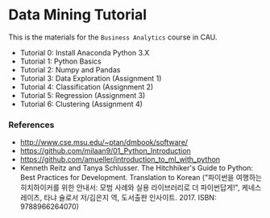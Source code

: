 # Data Mining Tutorial

This is the materials for the `Business Analytics` course in CAU.

- Tutorial 0: Install Anaconda Python 3.X
- Tutorial 1: Python Basics
- Tutorial 2: Numpy and Pandas
- Tutorial 3: Data Exploration (Assignment 1)
- Tutorial 4: Classification (Assignment 2)
- Tutorial 5: Regression (Assignment 3)
- Tutorial 6: Clustering (Assignment 4)


### References

- http://www.cse.msu.edu/~ptan/dmbook/software/
- https://github.com/milaan9/01_Python_Introduction
- https://github.com/amueller/introduction_to_ml_with_python
- Kenneth Reitz and Tanya Schlusser. The Hitchhiker's Guide to Python: Best Practices for Development. Translation to Korean ("파이썬을 여행하는 히치하이커를 위한 안내서: 모범 사례와 실용 라이브러리로 더 파이썬답게!", 케네스 레이츠, 타냐 슐로서 저/김은지 역, 도서출판 인사이트. 2017. ISBN: 9788966264070)
